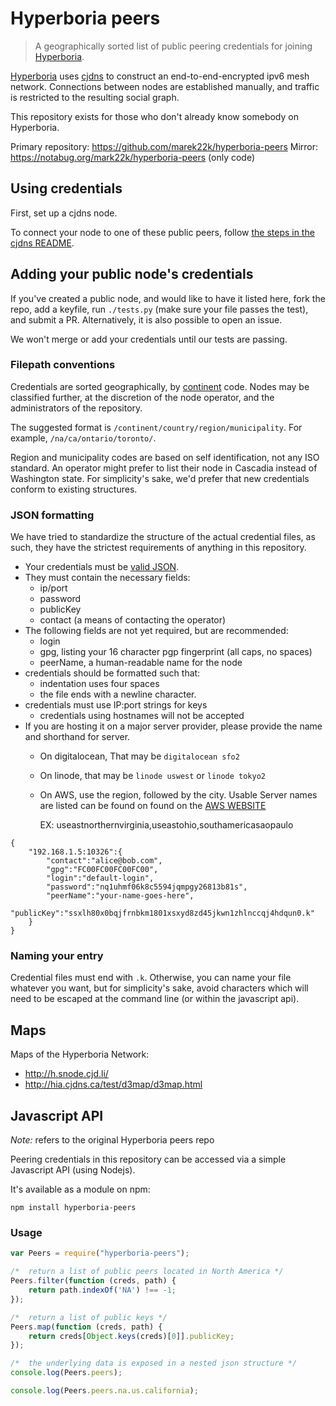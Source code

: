 # Hyperboria peers

> A geographically sorted list of public peering credentials for joining [Hyperboria](https://hyperboria.net/).

[Hyperboria](https://hyperboria.net/) uses [cjdns](https://github.com/cjdelisle/cjdns) to construct an end-to-end-encrypted ipv6 mesh network.
Connections between nodes are established manually, and traffic is restricted to the resulting social graph.

This repository exists for those who don't already know somebody on Hyperboria.

Primary repository: https://github.com/marek22k/hyperboria-peers
Mirror: https://notabug.org/mark22k/hyperboria-peers (only code)

## Using credentials

First, set up a cjdns node.

To connect your node to one of these public peers, follow [the steps in the cjdns README](https://github.com/cjdelisle/cjdns/#3-connect-your-node-to-your-friends-node).

## Adding your public node's credentials

If you've created a public node, and would like to have it listed here, fork the repo, add a keyfile, run `./tests.py` (make sure your file passes the test), and submit a PR. Alternatively, it is also possible to open an issue.

We won't merge or add your credentials until our tests are passing.

### Filepath conventions
Credentials are sorted geographically, by [continent](https://github.com/hyperboria/docs/blob/master/cjdns/nodeinfo-json.md#regarding-continent-codes) code.
Nodes may be classified further, at the discretion of the node operator, and the administrators of the repository.

The suggested format is `/continent/country/region/municipality`. For example, `/na/ca/ontario/toronto/`.

Region and municipality codes are based on self identification, not any ISO standard.
An operator might prefer to list their node in Cascadia instead of Washington state.
For simplicity's sake, we'd prefer that new credentials conform to existing structures.

### JSON formatting

We have tried to standardize the structure of the actual credential files, as such, they have the strictest requirements of anything in this repository.

* Your credentials must be [valid JSON](http://jsonlint.com/).
* They must contain the necessary fields:
  + ip/port
  + password
  + publicKey
  + contact (a means of contacting the operator)
* The following fields are not yet required, but are recommended:
  + login
  + gpg, listing your 16 character pgp fingerprint (all caps, no spaces)
  + peerName, a human-readable name for the node
* credentials should be formatted such that:
  - indentation uses four spaces
  - the file ends with a newline character.
* credentials must use IP:port strings for keys
  - credentials using hostnames will not be accepted
* If you are hosting it on a major server provider, please provide the name and shorthand for server. 
  - On digitalocean, That may be ```digitalocean sfo2```
  - On linode, that may be ```linode uswest``` or ```linode tokyo2```
  - On AWS, use the region, followed by the city. Usable Server names are listed can be found on found on the [AWS WEBSITE](https://aws.amazon.com/about-aws/global-infrastructure/)
  
      EX: useastnorthernvirginia,useastohio,southamericasaopaulo

```
{
    "192.168.1.5:10326":{
        "contact":"alice@bob.com",
        "gpg":"FC00FC00FC00FC00",
        "login":"default-login",
        "password":"nq1uhmf06k8c5594jqmpgy26813b81s",
        "peerName":"your-name-goes-here",
        "publicKey":"ssxlh80x0bqjfrnbkm1801xsxyd8zd45jkwn1zhlnccqj4hdqun0.k"
    }
}
```

### Naming your entry

Credential files must end with `.k`.
Otherwise, you can name your file whatever you want, but for simplicity's sake, avoid characters which will need to be escaped at the command line (or within the javascript api).

## Maps
Maps of the Hyperboria Network:
* http://h.snode.cjd.li/
* http://hia.cjdns.ca/test/d3map/d3map.html

## Javascript API
*Note:* refers to the original Hyperboria peers repo

Peering credentials in this repository can be accessed via a simple Javascript API (using Nodejs).

It's available as a module on npm:

`npm install hyperboria-peers`

### Usage

```Javascript
var Peers = require("hyperboria-peers");

/*  return a list of public peers located in North America */
Peers.filter(function (creds, path) {
    return path.indexOf('NA') !== -1;
});

/*  return a list of public keys */
Peers.map(function (creds, path) {
    return creds[Object.keys(creds)[0]].publicKey;
});

/*  the underlying data is exposed in a nested json structure */
console.log(Peers.peers);

console.log(Peers.peers.na.us.california);
```
